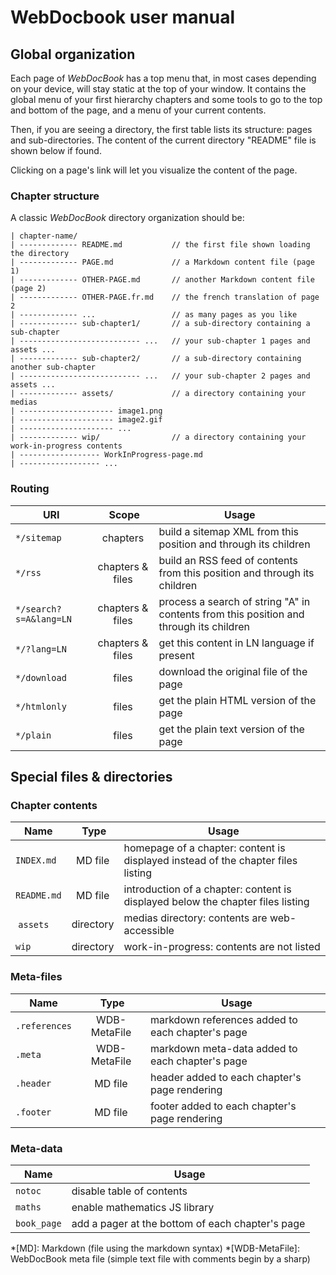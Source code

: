 WebDocbook user manual
======================

Global organization
-------------------

Each page of *WebDocBook* has a top menu that, in most cases depending on your device, will stay
static at the top of your window. It contains the global menu of your first hierarchy chapters
and some tools to go to the top and bottom of the page, and a menu of your current contents.

Then, if you are seeing a directory, the first table lists its structure: pages and sub-directories.
The content of the current directory "README" file is shown below if found.

Clicking on a page's link will let you visualize the content of the page.

### Chapter structure

A classic *WebDocBook* directory organization should be:

    | chapter-name/
    | ------------- README.md           // the first file shown loading the directory
    | ------------- PAGE.md             // a Markdown content file (page 1)
    | ------------- OTHER-PAGE.md       // another Markdown content file (page 2)
    | ------------- OTHER-PAGE.fr.md    // the french translation of page 2
    | ------------- ...                 // as many pages as you like
    | ------------- sub-chapter1/       // a sub-directory containing a sub-chapter
    | --------------------------- ...   // your sub-chapter 1 pages and assets ...
    | ------------- sub-chapter2/       // a sub-directory containing another sub-chapter
    | --------------------------- ...   // your sub-chapter 2 pages and assets ...
    | ------------- assets/             // a directory containing your medias
    | --------------------- image1.png  
    | --------------------- image2.gif  
    | --------------------- ...  
    | ------------- wip/                // a directory containing your work-in-progress contents
    | ------------------ WorkInProgress-page.md
    | ------------------ ...  

### Routing

| URI                       | Scope             | Usage                                                                                     |
|---------------------------|:-----------------:|-------------------------------------------------------------------------------------------|
| `*/sitemap`               | chapters          | build a sitemap XML from this position and through its children                           |
| `*/rss`                   | chapters & files  | build an RSS feed of contents from this position and through its children                 |
| `*/search?s=A&lang=LN`    | chapters & files  | process a search of string "A" in contents from this position and through its children    |
| `*/?lang=LN`              | chapters & files  | get this content in LN language if present                                                |
| `*/download`              | files             | download the original file of the page                                                    |
| `*/htmlonly`              | files             | get the plain HTML version of the page                                                    |
| `*/plain`                 | files             | get the plain text version of the page                                                    |


Special files & directories
---------------------------

### Chapter contents

| Name          | Type      | Usage                                                                                 |
|---------------|:---------:|---------------------------------------------------------------------------------------|
| `INDEX.md`    | MD file   | homepage of a chapter: content is displayed instead of the chapter files listing      |
| `README.md`   | MD file   | introduction of a chapter: content is displayed below the chapter files listing       |
| `assets`      | directory | medias directory: contents are web-accessible                                         |
| `wip`         | directory | work-in-progress: contents are not listed                                             |


### Meta-files

| Name          | Type          | Usage                                             |
|---------------|:-------------:|---------------------------------------------------|
| `.references` | WDB-MetaFile  | markdown references added to each chapter's page  |
| `.meta`       | WDB-MetaFile  | markdown meta-data added to each chapter's page   |
| `.header`     | MD file       | header added to each chapter's page rendering     |
| `.footer`     | MD file       | footer added to each chapter's page rendering     |

### Meta-data

| Name          | Usage                                             |
|---------------|---------------------------------------------------|
| `notoc`       | disable table of contents                         |
| `maths`       | enable mathematics JS library                     |
| `book_page`   | add a pager at the bottom of each chapter's page  |


*[MD]: Markdown (file using the markdown syntax)
*[WDB-MetaFile]: WebDocBook meta file (simple text file with comments begin by a sharp)
